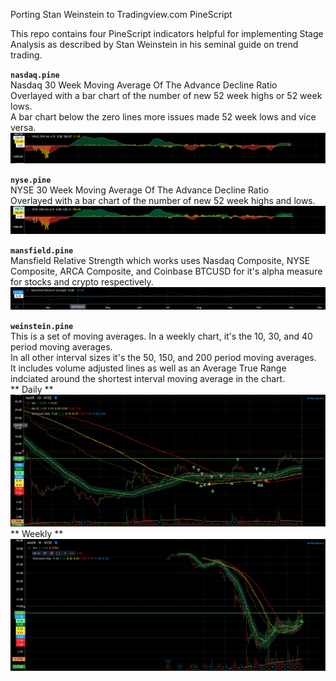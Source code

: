 Porting Stan Weinstein to Tradingview.com PineScript

This repo contains four PineScript indicators helpful for implementing Stage
Analysis as described by Stan Weinstein in his seminal guide on trend trading. 

**`nasdaq.pine`**  
Nasdaq 30 Week Moving Average Of The Advance Decline Ratio  
Overlayed with a bar chart of the number of new 52 week highs or 52 week lows.  
A bar chart below the zero lines more issues made 52 week lows and vice versa.  
![](images/nasdaq.png)

**`nyse.pine`**  
NYSE 30 Week Moving Average Of The Advance Decline Ratio  
Overlayed with a bar chart of the number of new 52 week highs and lows.  
![](images/nyse.png)

**`mansfield.pine`**  
Mansfield Relative Strength which works uses Nasdaq Composite, NYSE Composite, ARCA Composite, and
Coinbase BTCUSD for it's alpha measure for stocks and crypto respectively. 
![](images/mansfield.png)

**`weinstein.pine`**  
This is a set of moving averages. In a weekly chart, it's the 10, 30, and 40 period moving averages.  
In all other interval sizes it's the 50, 150, and 200 period moving averages.  
It includes volume adjusted lines as well as an Average True Range indciated around the shortest interval moving average in the chart.  
** Daily **  
![](images/moving-average-daily.png)
** Weekly **  
![](images/moving-average-weekly.png)

